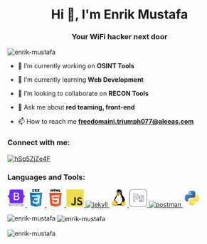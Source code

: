 <h1 align="center">Hi 👋, I'm Enrik Mustafa</h1>
<h3 align="center">Your WiFi hacker next door</h3>

<p align="left"> <img src="https://komarev.com/ghpvc/?username=enrik-mustafa&label=Profile%20views&color=0e75b6&style=flat" alt="enrik-mustafa" /> </p>

- 🔭 I’m currently working on **OSINT Tools**

- 🌱 I’m currently learning **Web Development**

- 👯 I’m looking to collaborate on **RECON Tools**

- 💬 Ask me about **red teaming, front-end**

- 📫 How to reach me **freedomaini.triumph077@aleeas.com**

<h3 align="left">Connect with me:</h3>
<p align="left">
<a href="https://discord.gg/hSp5ZjZe4F" target="blank"><img align="center" src="https://raw.githubusercontent.com/rahuldkjain/github-profile-readme-generator/master/src/images/icons/Social/discord.svg" alt="hSp5ZjZe4F" height="30" width="40" /></a>
</p>

<h3 align="left">Languages and Tools:</h3>
<p align="left"> <a href="https://getbootstrap.com" target="_blank" rel="noreferrer"> <img src="https://raw.githubusercontent.com/devicons/devicon/master/icons/bootstrap/bootstrap-plain-wordmark.svg" alt="bootstrap" width="40" height="40"/> </a> <a href="https://www.w3schools.com/css/" target="_blank" rel="noreferrer"> <img src="https://raw.githubusercontent.com/devicons/devicon/master/icons/css3/css3-original-wordmark.svg" alt="css3" width="40" height="40"/> </a> <a href="https://www.w3.org/html/" target="_blank" rel="noreferrer"> <img src="https://raw.githubusercontent.com/devicons/devicon/master/icons/html5/html5-original-wordmark.svg" alt="html5" width="40" height="40"/> </a> <a href="https://developer.mozilla.org/en-US/docs/Web/JavaScript" target="_blank" rel="noreferrer"> <img src="https://raw.githubusercontent.com/devicons/devicon/master/icons/javascript/javascript-original.svg" alt="javascript" width="40" height="40"/> </a> <a href="https://jekyllrb.com/" target="_blank" rel="noreferrer"> <img src="https://www.vectorlogo.zone/logos/jekyllrb/jekyllrb-icon.svg" alt="jekyll" width="40" height="40"/> </a> <a href="https://www.linux.org/" target="_blank" rel="noreferrer"> <img src="https://raw.githubusercontent.com/devicons/devicon/master/icons/linux/linux-original.svg" alt="linux" width="40" height="40"/> </a> <a href="https://www.photoshop.com/en" target="_blank" rel="noreferrer"> <img src="https://raw.githubusercontent.com/devicons/devicon/master/icons/photoshop/photoshop-line.svg" alt="photoshop" width="40" height="40"/> </a> <a href="https://postman.com" target="_blank" rel="noreferrer"> <img src="https://www.vectorlogo.zone/logos/getpostman/getpostman-icon.svg" alt="postman" width="40" height="40"/> </a> <a href="https://www.python.org" target="_blank" rel="noreferrer"> <img src="https://raw.githubusercontent.com/devicons/devicon/master/icons/python/python-original.svg" alt="python" width="40" height="40"/> </a> </p>

<p><img align="left" src="https://github-readme-stats.vercel.app/api/top-langs?username=enrik-mustafa&show_icons=true&locale=en&layout=compact" alt="enrik-mustafa" /></p>

<p>&nbsp;<img align="center" src="https://github-readme-stats.vercel.app/api?username=enrik-mustafa&show_icons=true&locale=en" alt="enrik-mustafa" /></p>

<p><img align="center" src="https://github-readme-streak-stats.herokuapp.com/?user=enrik-mustafa&" alt="enrik-mustafa" /></p>
